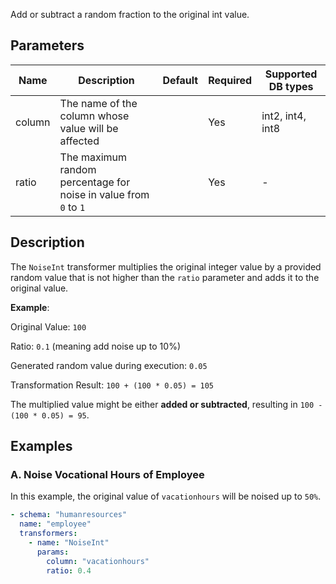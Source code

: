 Add or subtract a random fraction to the original int value.

## Parameters

| Name   | Description                                                      | Default | Required | Supported DB types |
|--------|------------------------------------------------------------------|---------|----------|--------------------|
| column | The name of the column whose value will be affected              |         | Yes      | int2, int4, int8   |
| ratio  | The maximum random percentage for noise in value from `0` to `1` |         | Yes      | -                  |

## Description

The `NoiseInt` transformer multiplies the original integer value by a provided random value that is not higher than the
`ratio` parameter and adds it to the original value.

**Example**:

Original Value: `100`

Ratio: `0.1` (meaning add noise up to 10%)

Generated random value during execution: `0.05`

Transformation Result: `100 + (100 * 0.05) = 105`

The multiplied value might be either **added or subtracted**, resulting in `100 - (100 * 0.05) = 95`.

## Examples

### A. Noise Vocational Hours of Employee

In this example, the original value of `vacationhours` will be noised up to `50%`.

``` yaml title="NoiseInt transformer example"
- schema: "humanresources"
  name: "employee"
  transformers:
    - name: "NoiseInt"
      params:
        column: "vacationhours"
        ratio: 0.4
```
